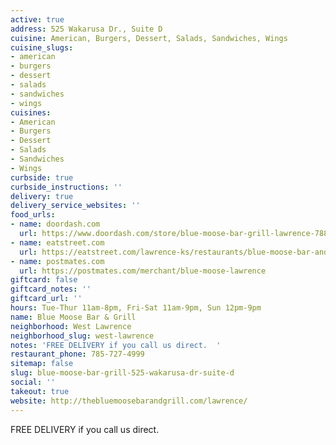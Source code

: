 ```yaml
---
active: true
address: 525 Wakarusa Dr., Suite D
cuisine: American, Burgers, Dessert, Salads, Sandwiches, Wings
cuisine_slugs:
- american
- burgers
- dessert
- salads
- sandwiches
- wings
cuisines:
- American
- Burgers
- Dessert
- Salads
- Sandwiches
- Wings
curbside: true
curbside_instructions: ''
delivery: true
delivery_service_websites: ''
food_urls:
- name: doordash.com
  url: https://www.doordash.com/store/blue-moose-bar-grill-lawrence-788195/en-US
- name: eatstreet.com
  url: https://eatstreet.com/lawrence-ks/restaurants/blue-moose-bar-and-grill?ref=google_action_link
- name: postmates.com
  url: https://postmates.com/merchant/blue-moose-lawrence
giftcard: false
giftcard_notes: ''
giftcard_url: ''
hours: Tue-Thur 11am-8pm, Fri-Sat 11am-9pm, Sun 12pm-9pm
name: Blue Moose Bar & Grill
neighborhood: West Lawrence
neighborhood_slug: west-lawrence
notes: 'FREE DELIVERY if you call us direct.  '
restaurant_phone: 785-727-4999
sitemap: false
slug: blue-moose-bar-grill-525-wakarusa-dr-suite-d
social: ''
takeout: true
website: http://thebluemoosebarandgrill.com/lawrence/
---
```


FREE DELIVERY if you call us direct.